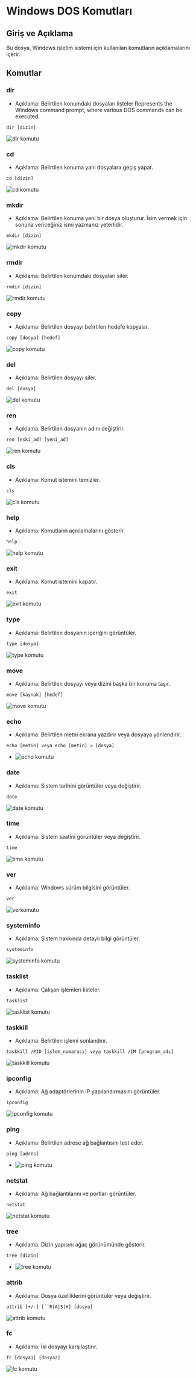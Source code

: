 # Windows DOS Komutları
## Giriş ve Açıklama
Bu dosya, Windows işletim sistemi için kullanılan komutların açıklamalarını içerir.

## Komutlar


### dir
* Açıklama: Belirtilen konumdaki dosyaları listeler
Represents the Windows command prompt, where various DOS commands can be executed.

```DOS
dir [dizin]
```

![dir komutu](Pictures/dir.png)
### cd
* Açıklama: Belirtilen konuma yani dosyalara geçiş yapar.
```DOS
cd [dizin]
```

![cd komutu](Pictures/cd.png)
### mkdir
* Açıklama: Belirtilen konuma yeni bir dosya oluşturur. İsim vermek için sonuna vericeğiniz ismi yazmanız yeterlidir.
```DOS
mkdir [dizin]
```

![mkdir komutu](Pictures/mkdir.png)
### rmdir
* Açıklama: Belirtilen konumdaki dosyaları siler.
```DOS
rmdir [dizin]
```

![rmdir komutu](Pictures/rmdir.png)
### copy
* Açıklama: Belirtilen dosyayı belirtilen hedefe kopyalar.
```DOS
copy [dosya] [hedef]
```

![copy komutu](Pictures/copy.png)
### del
* Açıklama: Belirtilen dosyayı siler.
```DOS
del [dosya]
```

![del komutu](Pictures/del.png)
### ren
* Açıklama: Belirtilen dosyanın adını değiştirir.
```DOS
ren [eski_ad] [yeni_ad]
```

![ren komutu](Pictures/ren.png)
### cls
* Açıklama: Komut istemini temizler.
```DOS
cls
```

![cls komutu](Pictures/cls.png)
### help
* Açıklama: Komutların açıklamalarını gösterir.
```DOS
help
```

![help komutu](Pictures/help.png)
### exit
* Açıklama: Komut istemini kapatır.
```DOS
exit
```

![exit komutu](Pictures/exit.png)
### type
* Açıklama: Belirtilen dosyanın içeriğini görüntüler.
```DOS
type [dosya]
```

![type komutu](Pictures/type.png)
### move
* Açıklama: Belirtilen dosyayı veya dizini başka bir konuma taşır.
```DOS
move [kaynak] [hedef]
```

![move komutu](Pictures/move.png)

### echo
* Açıklama: Belirtilen metni ekrana yazdırır veya dosyaya yönlendirir.
```DOS
echo [metin] veya echo [metin] > [dosya]
```

* ![echo komutu](Pictures/echo.png)

### date
* Açıklama: Sistem tarihini görüntüler veya değiştirir.
```DOS
date
```

![date komutu](Pictures/date.png)

### time
* Açıklama: Sistem saatini görüntüler veya değiştirir.
```DOS
time
```

![time komutu](Pictures/time.png)

### ver
* Açıklama: Windows sürüm bilgisini görüntüler.
```DOS
ver
```

![verkomutu](Pictures/ver.png)

### systeminfo
* Açıklama: Sistem hakkında detaylı bilgi görüntüler.
```DOS
systeminfo
```

![systeminfo komutu](Pictures/systeminfo.png)

### tasklist
* Açıklama: Çalışan işlemleri listeler.
```DOS
tasklist
```
 
![tasklist komutu](Pictures/tasklist.png)

### taskkill
* Açıklama: Belirtilen işlemi sonlandırır.
```DOS
taskkill /PID [işlem_numarası] veya taskkill /IM [program_adı]
```

![taskkill komutu](Pictures/taskkill.png)

### ipconfig
* Açıklama: Ağ adaptörlerinin IP yapılandırmasını görüntüler.
```DOS
ipconfig
```
 
![ipconfig komutu](Pictures/ipconfig.png)

### ping
* Açıklama: Belirtilen adrese ağ bağlantısını test eder.
```DOS
ping [adres]
```
* ![ping komutu](Pictures/ping.png)

### netstat
* Açıklama: Ağ bağlantılarını ve portları görüntüler.
```DOS
netstat
```

![netstat komutu](Pictures/netstat.png)

### tree
* Açıklama: Dizin yapısını ağaç görünümünde gösterir.
```DOS
tree [dizin]
```
* ![tree komutu](Pictures/tree.png)

### attrib
* Açıklama: Dosya özelliklerini görüntüler veya değiştirir.
```DOS
attrib [+/-] [``R|A|S|H] [dosya]
```

![attrib komutu](Pictures/attrib.png)

### fc
* Açıklama: İki dosyayı karşılaştırır.
```DOS
fc [dosya1] [dosya2]
```

![fc komutu](Pictures/fc.png)

